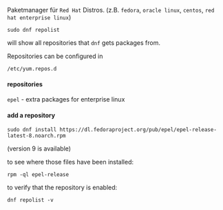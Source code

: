 Paketmanager für `Red Hat` Distros. (z.B. `fedora`, `oracle linux`, `centos`, `red hat enterprise linux`)

```
sudo dnf repolist
```
will show all repositories that `dnf` gets packages from.

Repositories can be configured in
```
/etc/yum.repos.d
```

#### repositories
`epel` - extra packages for enterprise linux

#### add a repository

```
sudo dnf install https://dl.fedoraproject.org/pub/epel/epel-release-latest-8.noarch.rpm
```
(version 9 is available)

to see where those files have been installed:
```
rpm -ql epel-release
```

to verify that the repository is enabled:
```
dnf repolist -v
```

